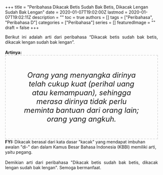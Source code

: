 +++
title = "Peribahasa Dikacak Betis Sudah Bak Betis, Dikacak Lengan Sudah Bak Lengan"
date = 2020-01-07T19:02:00Z
lastmod = 2020-01-07T19:02:11Z
description = ""
toc = true
authors = []
tags = ["Peribahasa", "Peribahasa D"]
categories = ["Peribahasa"]
series = []
featuredImage = ""
draft = false
+++

<div dir="ltr" style="text-align: left;" trbidi="on"><div style="text-align: justify;">Berikut ini adalah arti dari peribahasa “Dikacak betis sudah bak betis, dikacak lengan sudah bak lengan”.</div><br /><div style="text-align: justify;"><b>Artinya:</b></div><div style="border: 2px dashed #ddd; font-size: 24px; height: auto; margin: 0 auto; padding: 50px; text-align: center; width: auto;"><i>Orang yang menyangka dirinya telah cukup kuat (perihal uang atau kemampuan), sehingga merasa dirinya tidak perlu meminta bantuan dari orang lain; orang yang angkuh.</i></div><b>FYI:</b> Dikacak berasal dari kata dasar "kacak" yang mendapat imbuhan awalan "di-" dan dalam Kamus Besar Bahasa Indonesia (KBBI) memiliki arti, yaitu pegang.<br /><br /><div style="text-align: justify;">Demikian arti dari peribahasa "Dikacak betis sudah bak betis, dikacak lengan sudah bak lengan". Semoga bermanfaat.</div></div>
